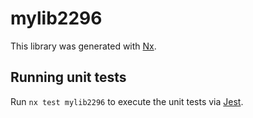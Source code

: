 # mylib2296

This library was generated with [Nx](https://nx.dev).

## Running unit tests

Run `nx test mylib2296` to execute the unit tests via [Jest](https://jestjs.io).
